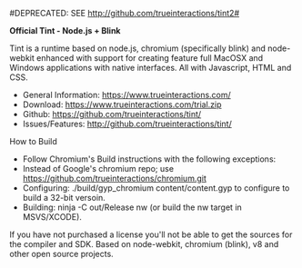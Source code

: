 #DEPRECATED: SEE http://github.com/trueinteractions/tint2#


**Official Tint - Node.js + Blink**

Tint is a runtime based on node.js, chromium (specifically blink) and node-webkit enhanced with support for creating
feature full MacOSX and Windows applications with native interfaces.  All with Javascript, HTML and CSS.  

* General Information: https://www.trueinteractions.com/
* Download: https://www.trueinteractions.com/trial.zip
* Github: https://github.com/trueinteractions/tint/
* Issues/Features: http://github.com/trueinteractions/tint/

How to Build
* Follow Chromium's Build instructions with the following exceptions:
* Instead of Google's chromium repo; use https://github.com/trueinteractions/chromium.git
* Configuring: ./build/gyp_chromium content/content.gyp to configure to build a 32-bit versoin.
* Building: ninja -C out/Release nw (or build the nw target in MSVS/XCODE).

If you have not purchased a license you'll not be able to get the sources for the compiler and SDK. Based on node-webkit, chromium (blink), v8 and other open source projects.
